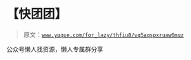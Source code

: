 # 【快团团】

> 原文：[`www.yuque.com/for_lazy/thfiu8/vq5aqspxruaw6muz`](https://www.yuque.com/for_lazy/thfiu8/vq5aqspxruaw6muz)

<ne-p id="uc21fa5be" data-lake-id="uc21fa5be"><ne-text id="ufe10d133">公众号懒人找资源，懒人专属群分享</ne-text></ne-p>